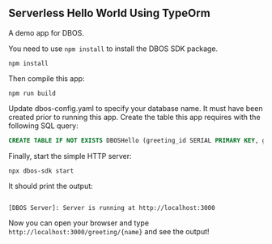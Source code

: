 ## Serverless Hello World Using TypeOrm

A demo app for DBOS.

You need to use `npm install` to install the DBOS SDK package.

```shell
npm install
```

Then compile this app:
```shell
npm run build
```

Update dbos-config.yaml to specify your database name. It must have been created prior to running this app.
Create the table this app requires with the following SQL query:

```sql
CREATE TABLE IF NOT EXISTS DBOSHello (greeting_id SERIAL PRIMARY KEY, greeting TEXT);
```


Finally, start the simple HTTP server:
```shell
npx dbos-sdk start
```

It should print the output:
```shell

[DBOS Server]: Server is running at http://localhost:3000
```

Now you can open your browser and type `http://localhost:3000/greeting/{name}` and see the output!
